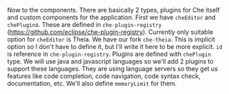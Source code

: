 Now to the components. There are basically 2 types, plugins for Che itself and custom components for the application.
First we have `cheEditor` and `chePlugin`s. These are defined in `che-plugin-registry` (https://github.com/eclipse/che-plugin-registry).
Currently only suitable option for `cheEditor` is Theia. We have our fork `che-theia`. This is implicit option so I don't have to define it, but I'll write it here to be more explicit. `id` is reference in `che-plugin-registry`.
Plugins are defined with `chePlugin` type. We will use java and javascript languages so we'll add 2 plugins to support these languages. They are using language servers so they get us features like code completion, code navigation, code syntax check, documentation, etc. We'll also define `memoryLimit` for them.

